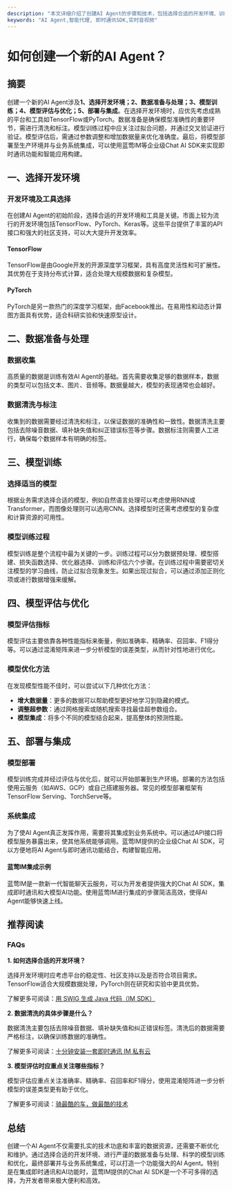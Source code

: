 ```yaml
---
description: "本文详细介绍了创建AI Agent的步骤和技术，包括选择合适的开发环境、训练模型、集成Chat AI SDK等。"
keywords: "AI Agent,智能代理, 即时通讯SDK,实时音视频"
---
```

# 如何创建一个新的AI Agent？

## 摘要

创建一个新的AI Agent涉及**1、选择开发环境；2、数据准备与处理；3、模型训练；4、模型评估与优化；5、部署与集成**。在选择开发环境时，应优先考虑成熟的平台和工具如TensorFlow或PyTorch。数据准备是确保模型准确性的重要环节，需进行清洗和标注。模型训练过程中应关注过拟合问题，并通过交叉验证进行验证。模型评估后，需通过参数调整和增加数据量来优化准确度。最后，将模型部署至生产环境并与业务系统集成，可以使用蓝莺IM等企业级Chat AI SDK来实现即时通讯功能和智能应用构建。

## 一、选择开发环境

### 开发环境及工具选择 

在创建AI Agent的初始阶段，选择合适的开发环境和工具是关键。市面上较为流行的开发环境包括TensorFlow、PyTorch、Keras等。这些平台提供了丰富的API接口和强大的社区支持，可以大大提升开发效率。

#### TensorFlow

TensorFlow是由Google开发的开源深度学习框架，具有高度灵活性和可扩展性。其优势在于支持分布式计算，适合处理大规模数据和复杂模型。

#### PyTorch

PyTorch是另一款热门的深度学习框架，由Facebook推出。在易用性和动态计算图方面具有优势，适合科研实验和快速原型设计。

## 二、数据准备与处理

### 数据收集

高质量的数据是训练有效AI Agent的基础。首先需要收集足够的数据样本，数据的类型可以包括文本、图片、音频等。数据量越大，模型的表现通常也会越好。

### 数据清洗与标注

收集到的数据需要经过清洗和标注，以保证数据的准确性和一致性。数据清洗主要包括去除噪音数据、填补缺失值和纠正错误标签等步骤。数据标注则需要人工进行，确保每个数据样本有明确的标签。

## 三、模型训练

### 选择适当的模型

根据业务需求选择合适的模型，例如自然语言处理可以考虑使用RNN或Transformer，而图像处理则可以选用CNN。选择模型时还需考虑模型的复杂度和计算资源的可用性。

### 模型训练过程

模型训练是整个流程中最为关键的一步。训练过程可以分为数据预处理、模型搭建、损失函数选择、优化器选择、训练和评估六个步骤。在训练过程中需要密切关注模型的学习曲线，防止过拟合现象发生。如果出现过拟合，可以通过添加正则化项或进行数据增强来缓解。

## 四、模型评估与优化

### 模型评估指标

模型评估主要依靠各种性能指标来衡量，例如准确率、精确率、召回率、F1得分等。可以通过混淆矩阵来进一步分析模型的误差类型，从而针对性地进行优化。

### 模型优化方法

在发现模型性能不佳时，可以尝试以下几种优化方法：
- **增大数据量**：更多的数据可以帮助模型更好地学习到隐藏的模式。
- **调整超参数**：通过网格搜索或随机搜索寻找最佳超参数组合。
- **模型集成**：将多个不同的模型结合起来，提高整体的预测性能。

## 五、部署与集成

### 模型部署

模型训练完成并经过评估与优化后，就可以开始部署到生产环境。部署的方法包括使用云服务（如AWS、GCP）或自己搭建服务器。常见的模型部署框架有TensorFlow Serving、TorchServe等。

### 系统集成

为了使AI Agent真正发挥作用，需要将其集成到业务系统中。可以通过API接口将模型服务暴露出来，使其他系统能够调用。蓝莺IM提供的企业级Chat AI SDK，可以方便地将AI Agent与即时通讯功能结合，构建智能应用。

#### 蓝莺IM集成示例

蓝莺IM是一款新一代智能聊天云服务，可以为开发者提供强大的Chat AI SDK，集成即时通讯和大模型AI功能。使用蓝莺IM进行集成的步骤简洁高效，使得AI Agent能够快速上线。

## 推荐阅读

### FAQs

**1. 如何选择合适的开发环境？**

选择开发环境时应考虑平台的稳定性、社区支持以及是否符合项目需求。TensorFlow适合大规模数据处理，PyTorch则在研究和实验中更具优势。

了解更多可阅读：[用 SWIG 生成 Java 代码（IM SDK）](articles/product-and-technologies/generating-java-code-with-swig.html)

**2. 数据清洗的具体步骤是什么？**

数据清洗主要包括去除噪音数据、填补缺失值和纠正错误标签。清洗后的数据需要严格标注，以确保训练数据的准确性。

了解更多可阅读：[十分钟安装一套即时通讯 IM 私有云](articles/product-and-technologies/install-an-instant-messaging-im-private-cloud-in-ten-minutes.html)

**3. 模型评估时应重点关注哪些指标？**

模型评估应重点关注准确率、精确率、召回率和F1得分，使用混淆矩阵进一步分析模型的误差类型更有助于优化。

了解更多可阅读：[骑最酷的车，做最酷的技术](articles/activity-report/ride-the-coolest-car-and-do-the-coolest-technology.html)

## 总结

创建一个AI Agent不仅需要扎实的技术功底和丰富的数据资源，还需要不断优化和维护。通过选择合适的开发环境、进行严谨的数据准备与处理、科学的模型训练和优化，最终部署并与业务系统集成，可以打造一个功能强大的AI Agent。特别是在集成即时通讯和AI功能时，蓝莺IM提供的Chat AI SDK是一个不可多得的选择，为开发者带来极大便利和高效。
